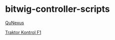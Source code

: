 # bitwig-controller-scripts

[QuNexus](https://github.com/terminalstatic/bitwig-controller-scripts/tree/master/Kontrol%20F1)

[Traktor Kontrol F1](https://github.com/terminalstatic/bitwig-controller-scripts/tree/master/Kontrol%20F1)
